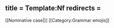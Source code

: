 title = Template:Nf
redirects =
---

[[Nominative case|<span title="Nominative (Nefnifall)  'Being'" class='emoji nominative'><!--😁--></span>]]<noinclude>
[[Category:Grammar emojis]]
</noinclude>